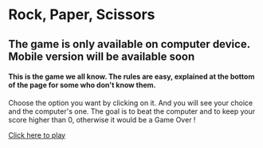 # Rock, Paper, Scissors

## The game is only available on computer device. Mobile version will be available soon

#### This is the game we all know. The rules are easy, explained at the bottom of the page for some who don't know them.

Choose the option you want by clicking on it. And you will see your choice and the computer's one. The goal is to beat the computer and to keep your score higher than 0, otherwise it would be a Game Over !

[Click here to play](https://lm-rock-paper-scissors.netlify.app/)
